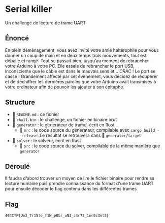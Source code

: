 # Serial killer
Un challenge de lecture de trame UART

## Énoncé
En plein déménagement, vous avez invité votre amie haltérophile pour vous donner un coup de main et en deux temps trois mouvements, tout est déballé et rangé. Tout se passait bien, jusqu'au moment de rebrancher votre Arduino à votre PC. Elle essaie de rebrancher le port USB, inconsciente que le câble est dans le mauvais sens et... *CRAC* ! Le port se casse ! Grandement affecté par cet évènement, vous décidez de récupérer et de déchiffrer les dernières paroles que votre Arduino avait transmises à votre ordinateur afin de pouvoir les ajouter à son épitaphe.

## Structure
- 📄 `README.md` : ce fichier
- 📄 `chall.bin` : le challenge, un fichier en binaire brut
- 📁 `generator` : le générateur de trame, écrit en Rust
    - 📁 `src` : le code source du générateur, compilable avec `cargo build --release`. Le résultat se retrouvera dans 📁 `generator/target`
- 📁 `solver` : le solveur, écrit en Rust
    - 📁 `src` : le code source du solver, compilable de la même manière que `generator`

## Déroulé
Il faudra d'abord trouver un moyen de lire le fichier binaire pour rendre sa lecture humaine puis prendre connaissance du format d'une trame UART pour ensuite décoder le flag contenu dans les différentes trames

## Flag
`404CTF{Un3_7r1Ste_f1N_p0Ur_uN3_c4r73_1nn0c3nt3}`
